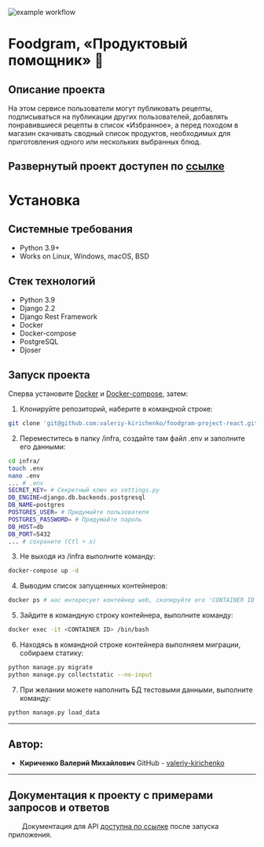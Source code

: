 ![example workflow](https://github.com/valeriy-kirichenko/foodgram-project-react/actions/workflows/main.yml/badge.svg)
# Foodgram, «Продуктовый помощник» :hamburger:
Описание проекта
----------
На этом сервисе пользователи могут публиковать рецепты, подписываться на публикации других пользователей, добавлять понравившиеся рецепты в список «Избранное», а перед походом в магазин скачивать сводный список продуктов, необходимых для приготовления одного или нескольких выбранных блюд.

Развернутый проект доступен по [ссылке](http://51.250.23.244/recipes)
----------

# Установка
Системные требования
----------
* Python 3.9+
* Works on Linux, Windows, macOS, BSD

Стек технологий
----------
* Python 3.9
* Django 2.2
* Django Rest Framework
* Docker
* Docker-compose
* PostgreSQL
* Djoser

Запуск проекта
----------
Сперва установите [Docker](https://www.docker.com/get-started) и [Docker-compose](https://docs.docker.com/compose/install/), затем:
1. Клонируйте репозиторий, наберите в командной строке:
```bash
git clone 'git@github.com:valeriy-kirichenko/foodgram-project-react.git'
```
2. Переместитесь в папку /infra, создайте там файл .env и заполните его данными:
```bash
cd infra/
touch .env
nano .env
... # .env
SECRET_KEY= # Секретный ключ из settings.py
DB_ENGINE=django.db.backends.postgresql
DB_NAME=postgres
POSTGRES_USER= # Придумайте пользователя
POSTGRES_PASSWORD= # Придумайте пароль
DB_HOST=db
DB_PORT=5432
... # сохраните (Ctl + x)
```
3. Не выходя из /infra выполните команду:
```bash
docker-compose up -d
```
4. Выводим список запущенных контейнеров:
```bash
docker ps # нас интересует контейнер web, скопируйте его 'CONTAINER ID'
```
5. Зайдите в командную строку контейнера, выполните команду:
```bash
docker exec -it <CONTAINER ID> /bin/bash
```
6. Находясь в командной строке контейнера выполняем миграции, собираем статику:
```bash
python manage.py migrate
python manage.py collectstatic --no-input
```
7. При желании можете наполнить БД тестовыми данными, выполните команду:
```bash
python manage.py load_data
```
----------
Автор:
----------
* **Кириченко Валерий Михайлович**
GitHub - [valeriy-kirichenko](https://github.com/valeriy-kirichenko)
----------
Документация к проекту с примерами запросов и ответов
----------
&ensp;&ensp;&ensp;&ensp;Документация для API [доступна по ссылке](http://localhost/api/docs/) после запуска приложения.